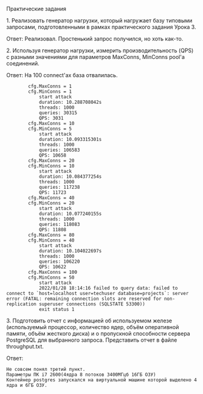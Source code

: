 <p>Практические задания

<p>1. Реализовать генератор нагрузки, который нагружает базу типовыми запросами, подготовленными в рамках практического задания Урока 3.
<p>Ответ: Реализовал. Простенький запрос получился, но хоть как-то. 

<p>2. Используя генератор нагрузки, измерить производительность (QPS) с разными значениями для параметров MaxConns, MinConns pool'а соединений.
<p>Ответ: На 100 connect'ах база отвалилась. 

```
		cfg.MaxConns = 1
		cfg.MinConns = 1
			start attack
			duration: 10.288708042s
			threads: 1000
			queries: 30315
			QPS: 3031
		cfg.MaxConns = 10
		cfg.MinConns = 5
			start attack
			duration: 10.093315301s
			threads: 1000
			queries: 106583
			QPS: 10658
		cfg.MaxConns = 20
		cfg.MinConns = 10
			start attack
			duration: 10.084377254s
			threads: 1000
			queries: 117238
			QPS: 11723
		cfg.MaxConns = 40
		cfg.MinConns = 20
			start attack
			duration: 10.077240155s
			threads: 1000
			queries: 118083
			QPS: 11808
		cfg.MaxConns = 80
		cfg.MinConns = 40
			start attack
			duration: 10.104022697s
			threads: 1000
			queries: 106220
			QPS: 10622
		cfg.MaxConns = 100
		cfg.MinConns = 50
			start attack
			2022/01/28 18:14:16 failed to query data: failed to connect to `host=localhost user=techuser database=projects`: server error (FATAL: remaining connection slots are reserved for non-replication superuser connections (SQLSTATE 53300))
			exit status 1
```

<p>3. Подготовить отчет с информацией об используемом железе (используемый процессор, количество ядер, объём оперативной памяти, объём жесткого диска) и о пропускной способности сервера PostgreSQL для выбранного запроса. Представить отчет в файле throughput.txt.
<p>Ответ:

```
Не совсем понял третий пункт.
Параметры ПК i7 2600(4ядра 8 потоков 3400МГцб 16ГБ ОЗУ)
Контейнер postgres запускался на виртуальной машине которой выделено 4 ядра и 6ГБ ОЗУ. 
```